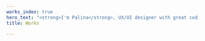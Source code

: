 ```yaml
---
works_index: true
hero_text: "<strong>I'm Palina</strong>, UX/UI designer with great coding skills."
title: Works

---
```

<Hero :text="$page.frontmatter.hero_text" />
<WorksList />